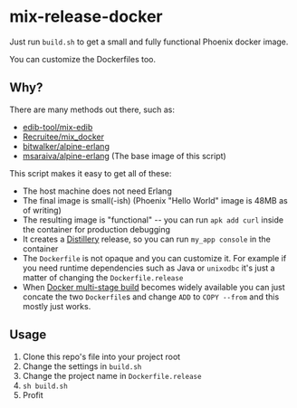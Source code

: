 # mix-release-docker

Just run `build.sh` to get a small and fully functional Phoenix docker image.

You can customize the Dockerfiles too.

## Why?

There are many methods out there, such as:

- [edib-tool/mix-edib](https://github.com/edib-tool/mix-edib)
- [Recruitee/mix_docker](https://github.com/Recruitee/mix_docker)
- [bitwalker/alpine-erlang](https://github.com/bitwalker/alpine-erlang)
- [msaraiva/alpine-erlang](https://github.com/msaraiva/alpine-erlang) (The base image of this script)

This script makes it easy to get all of these:

- The host machine does not need Erlang
- The final image is small(-ish) (Phoenix "Hello World" image is 48MB as of writing)
- The resulting image is "functional" -- you can run `apk add curl` inside the container for production debugging
- It creates a [Distillery](https://github.com/bitwalker/distillery) release, so you can run `my_app console` in the container
- The `Dockerfile` is not opaque and you can customize it. For example if you need runtime dependencies such as Java or `unixodbc` it's just a matter of changing the `Dockerfile.release`
- When [Docker multi-stage build](https://docs.docker.com/engine/userguide/eng-image/multistage-build/) becomes widely available you can just concate the two `Dockerfile`s and change `ADD` to `COPY --from` and this mostly just works.

## Usage

1. Clone this repo's file into your project root
2. Change the settings in `build.sh`
3. Change the project name in `Dockerfile.release`
4. `sh build.sh`
5. Profit
